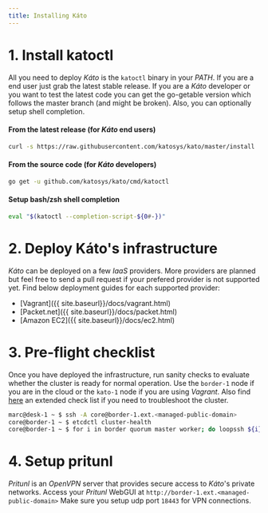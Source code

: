 ```yaml
---
title: Installing Káto
---
```


# 1. Install katoctl

All you need to deploy *Káto* is the `katoctl` binary in your *PATH*. If you are a end user just grab the latest stable release. If you are a *Káto* developer or you want to test the latest code you can get the go-getable version which follows the master branch (and might be broken). Also, you can optionally setup shell completion.

#### From the latest release (for *Káto* end users)

```bash
curl -s https://raw.githubusercontent.com/katosys/kato/master/install | bash
```

#### From the source code (for *Káto* developers)

```bash
go get -u github.com/katosys/kato/cmd/katoctl
```

#### Setup bash/zsh shell completion

```bash
eval "$(katoctl --completion-script-${0#-})"
```

# 2. Deploy Káto's infrastructure

*Káto* can be deployed on a few *IaaS* providers. More providers are planned but feel free to send a pull request if your prefered provider is not supported yet. Find below deployment guides for each supported provider:

- [Vagrant]({{ site.baseurl}}/docs/vagrant.html)
- [Packet.net]({{ site.baseurl}}/docs/packet.html)
- [Amazon EC2]({{ site.baseurl}}/docs/ec2.html)

# 3. Pre-flight checklist

Once you have deployed the infrastructure, run sanity checks to evaluate whether the cluster is ready for normal operation. Use the `border-1` node if you are in the cloud or the `kato-1` node if you are using *Vagrant*. Also find [here](https://github.com/katosys/kato/blob/master/docs/checklist.md) an extended check list if you need to troubleshoot the cluster.

```bash
marc@desk-1 ~ $ ssh -A core@border-1.ext.<managed-public-domain>
core@border-1 ~ $ etcdctl cluster-health
core@border-1 ~ $ for i in border quorum master worker; do loopssh ${i} katostat; done
```

# 4. Setup pritunl

*Pritunl* is an *OpenVPN* server that provides secure access to *Káto*'s private networks.
Access your *Pritunl* WebGUI at `http://border-1.ext.<managed-public-domain>`
Make sure you setup udp port `18443` for VPN connections.

